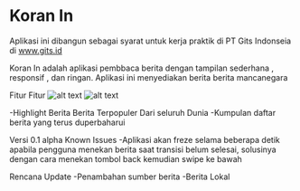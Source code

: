# Koran In
Aplikasi ini dibangun sebagai syarat untuk kerja praktik di PT Gits Indonseia di www.gits.id 

Koran In adalah aplikasi pembbaca berita dengan tampilan sederhana , responsif , dan ringan. Aplikasi ini menyediakan berita berita mancanegara

Fitur Fitur
![alt text](https://i.ibb.co/hF8psH7/Screenshoot1-1.jpg)
![alt text](https://i.ibb.co/vLzbjBn/Screenshoot1-2.jpg)

-Highlight Berita Berita Terpopuler Dari seluruh Dunia
-Kumpulan daftar berita yang terus duperbaharui

Versi 0.1 alpha
Known Issues
-Aplikasi akan freze selama beberapa detik apabila pengguna menekan berita saat transisi belum selesai, solusinya dengan cara menekan tombol back kemudian swipe ke bawah

Rencana Update
-Penambahan sumber berita
-Berita Lokal


